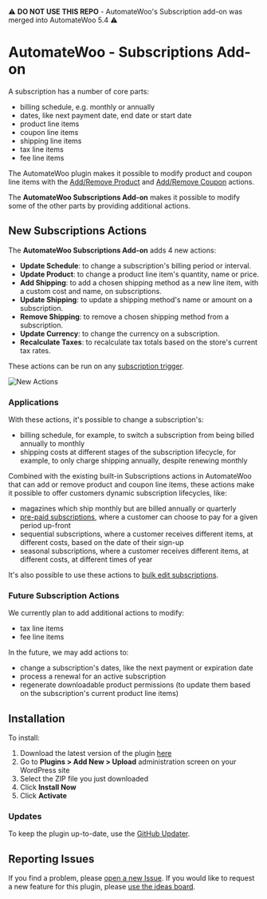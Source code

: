 :warning: **DO NOT USE THIS REPO** - AutomateWoo's Subscription add-on was merged into AutomateWoo 5.4 :warning:

# AutomateWoo - Subscriptions Add-on

A subscription has a number of core parts:

* billing schedule, e.g. monthly or annually
* dates, like next payment date, end date or start date
* product line items
* coupon line items
* shipping line items
* tax line items
* fee line items

The AutomateWoo plugin makes it possible to modify product and coupon line items with the [Add/Remove Product](https://automatewoo.com/docs/actions/subscription-add-remove-product/) and [Add/Remove Coupon](https://automatewoo.com/docs/actions/subscription-add-remove-coupon/) actions.

The **AutomateWoo Subscriptions Add-on** makes it possible to modify some of the other parts by providing additional actions.

## New Subscriptions Actions

The **AutomateWoo Subscriptions Add-on** adds 4 new actions:

* **Update Schedule**: to change a subscription's billing period or interval.
* **Update Product**: to change a product line item's quantity, name or price.
* **Add Shipping**: to add a chosen shipping method as a new line item, with a custom cost and name, on subscriptions.
* **Update Shipping**: to update a shipping method's name or amount on a subscription.
* **Remove Shipping**: to remove a chosen shipping method from a subscription.
* **Update Currency**: to change the currency on a subscription.
* **Recalculate Taxes**: to recalculate tax totals based on the store's current tax rates.

These actions can be run on any [subscription trigger](https://automatewoo.com/docs/triggers/list/#subscriptions).

![New Actions](https://d.pr/i/bUAlo2+)

### Applications

With these actions, it's possible to change a subscription's:

* billing schedule, for example, to switch a subscription from being billed annually to monthly
* shipping costs at different stages of the subscription lifecycle, for example, to only charge shipping annually, despite renewing monthly

Combined with the existing built-in Subscriptions actions in AutomateWoo that can add or remove product and coupon line items, these actions make it possible to offer customers dynamic subscription lifecycles, like:

* magazines which ship monthly but are billed annually or quarterly
* [pre-paid subscriptions](https://automatewoo.com/docs/examples/pre-paid-subscriptions/), where a customer can choose to pay for a given period up-front
* sequential subscriptions, where a customer receives different items, at different costs, based on the date of their sign-up
* seasonal subscriptions, where a customer receives different items, at different costs, at different times of year

It's also possible to use these actions to [bulk edit subscriptions](https://automatewoo.com/docs/examples/bulk-update-subscription-prices/).

### Future Subscription Actions

We currently plan to add additional actions to modify:

* tax line items
* fee line items

In the future, we may add actions to:

* change a subscription's dates, like the next payment or expiration date
* process a renewal for an active subscription
* regenerate downloadable product permissions (to update them based on the subscription's current product line items)

## Installation

To install:

1. Download the latest version of the plugin [here](https://github.com/woocommerce/automatewoo-subscriptions/releases)
1. Go to **Plugins > Add New > Upload** administration screen on your WordPress site
1. Select the ZIP file you just downloaded
1. Click **Install Now**
1. Click **Activate**

### Updates

To keep the plugin up-to-date, use the [GitHub Updater](https://github.com/afragen/github-updater).

## Reporting Issues

If you find a problem, please [open a new Issue](https://github.com/woocommerce/automatewoo-subscriptions/issues/new). If you would like to request a new feature for this plugin, please [use the ideas board](https://ideas.automatewoo.com/automatewoo).
